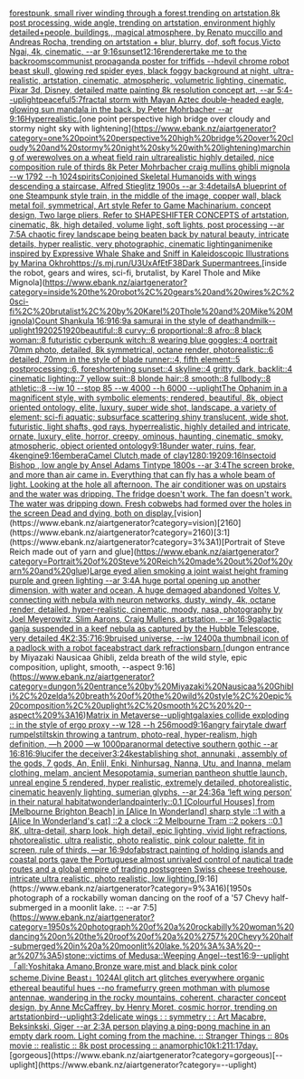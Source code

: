 [forestpunk, small river winding through a forest,trending on artstation,8k post processing, wide angle, trending on artstation, environment highly detailed+people, buildings,, magical atmosphere, by Renato muccillo and Andreas Rocha, trending on artstation + blur, blurry, dof, soft focus,Victo Ngai, 4k, cinematic, --ar 9:16](https://www.ebank.nz/aiartgenerator?category=forestpunk%2C%20small%20river%20winding%20through%20a%20forest%2Ctrending%20on%20artstation%2C8k%20post%20processing%2C%20wide%20angle%2C%20trending%20on%20artstation%2C%20environment%20highly%20detailed%2Bpeople%2C%20buildings%2C%2C%20magical%20atmosphere%2C%20by%20Renato%20muccillo%20and%20Andreas%20Rocha%2C%20trending%20on%20artstation%20%2B%20blur%2C%20blurry%2C%20dof%2C%20soft%20focus%2CVicto%20Ngai%2C%204k%2C%20cinematic%2C%20--ar%209%3A16)[sunset](https://www.ebank.nz/aiartgenerator?category=sunset)[12:16](https://www.ebank.nz/aiartgenerator?category=12%3A16)[renderer](https://www.ebank.nz/aiartgenerator?category=renderer)[take me to the backrooms](https://www.ebank.nz/aiartgenerator?category=take%20me%20to%20the%20backrooms)[communist propaganda poster for triffids --hd](https://www.ebank.nz/aiartgenerator?category=communist%20propaganda%20poster%20for%20triffids%20--hd)[evil chrome robot beast skull, glowing red spider eyes, black foggy background at night, ultra-realistic, artstation, cinematic, atmospheric, volumetric lighting, cinematic, Pixar 3d, Disney, detailed matte painting 8k resolution concept art, --ar 5:4](https://www.ebank.nz/aiartgenerator?category=evil%20chrome%20robot%20beast%20skull%2C%20glowing%20red%20spider%20eyes%2C%20black%20foggy%20background%20at%20night%2C%20ultra-realistic%2C%20artstation%2C%20cinematic%2C%20atmospheric%2C%20volumetric%20lighting%2C%20cinematic%2C%20Pixar%203d%2C%20Disney%2C%20detailed%20matte%20painting%208k%20resolution%20concept%20art%2C%20--ar%205%3A4)[--uplight](https://www.ebank.nz/aiartgenerator?category=--uplight)[peaceful](https://www.ebank.nz/aiartgenerator?category=peaceful)[5:7](https://www.ebank.nz/aiartgenerator?category=5%3A7)[fractal storm with Mayan Aztec double-headed eagle, glowing sun mandala in the back, by Peter Mohrbacher  --ar 9:16](https://www.ebank.nz/aiartgenerator?category=fractal%20storm%20with%20Mayan%20Aztec%20double-headed%20eagle%2C%20glowing%20sun%20mandala%20in%20the%20back%2C%20by%20Peter%20Mohrbacher%20%20--ar%209%3A16)[Hyperrealistic.](https://www.ebank.nz/aiartgenerator?category=Hyperrealistic.)[one point perspective high bridge over cloudy and stormy night sky with lightening](https://www.ebank.nz/aiartgenerator?category=one%20point%20perspective%20high%20bridge%20over%20cloudy%20and%20stormy%20night%20sky%20with%20lightening)[marching of werewolves on a wheat field  rain ultrarealistic highly detailed, nice composition rule of thirds 8k Peter Mohrbacher craig mullins ghibli mignola --w 1792 --h 1024](https://www.ebank.nz/aiartgenerator?category=marching%20of%20werewolves%20on%20a%20wheat%20field%20%20rain%20ultrarealistic%20highly%20detailed%2C%20nice%20composition%20rule%20of%20thirds%208k%20Peter%20Mohrbacher%20craig%20mullins%20ghibli%20mignola%20--w%201792%20--h%201024)[spirits](https://www.ebank.nz/aiartgenerator?category=spirits)[Conjoined Skeletal Humanoids with wings descending a staircase, Alfred Stieglitz 1900s --ar 3:4](https://www.ebank.nz/aiartgenerator?category=Conjoined%20Skeletal%20Humanoids%20with%20wings%20descending%20a%20staircase%2C%20Alfred%20Stieglitz%201900s%20--ar%203%3A4)[details](https://www.ebank.nz/aiartgenerator?category=details)[A blueprint of one Steampunk style train,   in the middle of the image,  copper wall, black metal foil, symmetrical,  Art style Refer to Game Machinarium.  concept design, Two large pliers, Refer to SHAPESHIFTER CONCEPTS  of artstation, cinematic,  8k, high detailed,  volume light,  soft lights,  post processing    --ar 7:5](https://www.ebank.nz/aiartgenerator?category=A%20blueprint%20of%20one%20Steampunk%20style%20train%2C%20%20%20in%20the%20middle%20of%20the%20image%2C%20%20copper%20wall%2C%20black%20metal%20foil%2C%20symmetrical%2C%20%20Art%20style%20Refer%20to%20Game%20Machinarium.%20%20concept%20design%2C%20Two%20large%20pliers%2C%20Refer%20to%20SHAPESHIFTER%20CONCEPTS%20%20of%20artstation%2C%20cinematic%2C%20%208k%2C%20high%20detailed%2C%20%20volume%20light%2C%20%20soft%20lights%2C%20%20post%20processing%20%20%20%20--ar%207%3A5)[A chaotic firey landscape being beaten back by natural beauty, intricate details, hyper realistic, very photographic, cinematic lighting](https://www.ebank.nz/aiartgenerator?category=A%20chaotic%20firey%20landscape%20being%20beaten%20back%20by%20natural%20beauty%2C%20intricate%20details%2C%20hyper%20realistic%2C%20very%20photographic%2C%20cinematic%20lighting)[anime](https://www.ebank.nz/aiartgenerator?category=anime)[nike inspired by Expressive Whale Shake and Sniff in Kaleidoscopic Illustrations by Marina Okhro](https://www.ebank.nz/aiartgenerator?category=nike%20inspired%20by%20Expressive%20Whale%20Shake%20and%20Sniff%20in%20Kaleidoscopic%20Illustrations%20by%20Marina%20Okhro)[<https://s.mj.run/U3UxAfEtF38>](https://www.ebank.nz/aiartgenerator?category=%3Chttps%3A//s.mj.run/U3UxAfEtF38%3E)[Dark Superman](https://www.ebank.nz/aiartgenerator?category=Dark%20Superman)[trees.](https://www.ebank.nz/aiartgenerator?category=trees.)[inside the robot, gears and wires, sci-fi, brutalist, by Karel Thole and Mike Mignola](https://www.ebank.nz/aiartgenerator?category=inside%20the%20robot%2C%20gears%20and%20wires%2C%20sci-fi%2C%20brutalist%2C%20by%20Karel%20Thole%20and%20Mike%20Mignola)[Count Shankula 16:9](https://www.ebank.nz/aiartgenerator?category=Count%20Shankula%2016%3A9)[16:9](https://www.ebank.nz/aiartgenerator?category=16%3A9)[a samurai in the style of deathandmilk](https://www.ebank.nz/aiartgenerator?category=a%20samurai%20in%20the%20style%20of%20deathandmilk)[--uplight](https://www.ebank.nz/aiartgenerator?category=--uplight)[1920](https://www.ebank.nz/aiartgenerator?category=1920)[25](https://www.ebank.nz/aiartgenerator?category=25)[1920](https://www.ebank.nz/aiartgenerator?category=1920)[beautiful::8 curvy::6 proportional::8 afro::8 black woman::8 futuristic cyberpunk witch::8 wearing blue goggles::4 portrait 70mm photo, detailed, 8k symmetrical, octane render, photorealistic::6 detailed, 70mm in the style of blade runner::4, fifth element::5 postprocessing::6, foreshortening sunset::4 skyline::4 gritty, dark, backlit::4 cinematic lighting::7 yellow suit::8 blonde hair::8 smooth::8 fullbody::8 athletic::8 --iw 10 --stop 85 --w 4000 --h 6000 --uplight](https://www.ebank.nz/aiartgenerator?category=beautiful%3A%3A8%20curvy%3A%3A6%20proportional%3A%3A8%20afro%3A%3A8%20black%20woman%3A%3A8%20futuristic%20cyberpunk%20witch%3A%3A8%20wearing%20blue%20goggles%3A%3A4%20portrait%2070mm%20photo%2C%20detailed%2C%208k%20symmetrical%2C%20octane%20render%2C%20photorealistic%3A%3A6%20detailed%2C%2070mm%20in%20the%20style%20of%20blade%20runner%3A%3A4%2C%20fifth%20element%3A%3A5%20postprocessing%3A%3A6%2C%20foreshortening%20sunset%3A%3A4%20skyline%3A%3A4%20gritty%2C%20dark%2C%20backlit%3A%3A4%20cinematic%20lighting%3A%3A7%20yellow%20suit%3A%3A8%20blonde%20hair%3A%3A8%20smooth%3A%3A8%20fullbody%3A%3A8%20athletic%3A%3A8%20--iw%2010%20--stop%2085%20--w%204000%20--h%206000%20--uplight)[The Ophanim in a magnificent style, with symbolic elements; rendered, beautiful, 8k, object oriented ontology, elite, luxury, super wide shot, landscape, a variety of element;  sci-fi aquatic; subsurface scattering shiny translucent, wide shot, futuristic, light shafts, god rays, hyperrealistic, highly detailed and intricate, ornate, luxury, elite, horror, creepy, ominous, haunting, cinematic, smoky, atmospheric, object oriented ontology](https://www.ebank.nz/aiartgenerator?category=The%20Ophanim%20in%20a%20magnificent%20style%2C%20with%20symbolic%20elements%3B%20rendered%2C%20beautiful%2C%208k%2C%20object%20oriented%20ontology%2C%20elite%2C%20luxury%2C%20super%20wide%20shot%2C%20landscape%2C%20a%20variety%20of%20element%3B%20%20sci-fi%20aquatic%3B%20subsurface%20scattering%20shiny%20translucent%2C%20wide%20shot%2C%20futuristic%2C%20light%20shafts%2C%20god%20rays%2C%20hyperrealistic%2C%20highly%20detailed%20and%20intricate%2C%20ornate%2C%20luxury%2C%20elite%2C%20horror%2C%20creepy%2C%20ominous%2C%20haunting%2C%20cinematic%2C%20smoky%2C%20atmospheric%2C%20object%20oriented%20ontology)[9:18](https://www.ebank.nz/aiartgenerator?category=9%3A18)[under water, ruins, fear, 4k](https://www.ebank.nz/aiartgenerator?category=under%20water%2C%20ruins%2C%20fear%2C%204k)[engine](https://www.ebank.nz/aiartgenerator?category=engine)[9:16](https://www.ebank.nz/aiartgenerator?category=9%3A16)[embera](https://www.ebank.nz/aiartgenerator?category=embera)[Camel Clutch,made of clay](https://www.ebank.nz/aiartgenerator?category=Camel%20Clutch%2Cmade%20of%20clay)[1280:1920](https://www.ebank.nz/aiartgenerator?category=1280%3A1920)[9:16](https://www.ebank.nz/aiartgenerator?category=9%3A16)[Insectoid Bishop , low angle by Ansel Adams Tintype 1800s --ar 3:4](https://www.ebank.nz/aiartgenerator?category=Insectoid%20Bishop%20%2C%20low%20angle%20by%20Ansel%20Adams%20Tintype%201800s%20--ar%203%3A4)[The screen broke, and more than air came in.  Everything that can fly has a whole beam of light.  Looking at the hole all afternoon.  The air conditioner was on upstairs and the water was dripping.  The fridge doesn't work. The fan doesn't work.  The water was dripping down.  Fresh cobwebs had formed over the holes in the screen  Dead and dying, both on display.](https://www.ebank.nz/aiartgenerator?category=The%20screen%20broke%2C%20and%20more%20than%20air%20came%20in.%20%20Everything%20that%20can%20fly%20has%20a%20whole%20beam%20of%20light.%20%20Looking%20at%20the%20hole%20all%20afternoon.%20%20The%20air%20conditioner%20was%20on%20upstairs%20and%20the%20water%20was%20dripping.%20%20The%20fridge%20doesn%27t%20work.%20The%20fan%20doesn%27t%20work.%20%20The%20water%20was%20dripping%20down.%20%20Fresh%20cobwebs%20had%20formed%20over%20the%20holes%20in%20the%20screen%20%20Dead%20and%20dying%2C%20both%20on%20display.)[vision](https://www.ebank.nz/aiartgenerator?category=vision)[2160](https://www.ebank.nz/aiartgenerator?category=2160)[3:1](https://www.ebank.nz/aiartgenerator?category=3%3A1)[Portrait of Steve Reich made out of yarn and glue](https://www.ebank.nz/aiartgenerator?category=Portrait%20of%20Steve%20Reich%20made%20out%20of%20yarn%20and%20glue)[Large eyed alien smoking a joint waist height framing purple and green lighting --ar 3:4](https://www.ebank.nz/aiartgenerator?category=Large%20eyed%20alien%20smoking%20a%20joint%20waist%20height%20framing%20purple%20and%20green%20lighting%20--ar%203%3A4)[A huge portal opening up another dimension, with water and ocean, A huge demaged abandoned Voltes V, connecting with nebula with neuron networks,  dusty, windy, 4k, octane render, detailed, hyper-realistic, cinematic, moody, nasa, photography by Joel Meyerowitz, Slim Aarons, Craig Mullens, artstation, --ar 16:9](https://www.ebank.nz/aiartgenerator?category=A%20huge%20portal%20opening%20up%20another%20dimension%2C%20with%20water%20and%20ocean%2C%20A%20huge%20demaged%20abandoned%20Voltes%20V%2C%20connecting%20with%20nebula%20with%20neuron%20networks%2C%20%20dusty%2C%20windy%2C%204k%2C%20octane%20render%2C%20detailed%2C%20hyper-realistic%2C%20cinematic%2C%20moody%2C%20nasa%2C%20photography%20by%20Joel%20Meyerowitz%2C%20Slim%20Aarons%2C%20Craig%20Mullens%2C%20artstation%2C%20--ar%2016%3A9)[galactic ganja suspended in a keef nebula as captured by the Hubble Telescope, very detailed 4K](https://www.ebank.nz/aiartgenerator?category=galactic%20ganja%20suspended%20in%20a%20keef%20nebula%20as%20captured%20by%20the%20Hubble%20Telescope%2C%20very%20detailed%204K)[2:3](https://www.ebank.nz/aiartgenerator?category=2%3A3)[5:7](https://www.ebank.nz/aiartgenerator?category=5%3A7)[16:9](https://www.ebank.nz/aiartgenerator?category=16%3A9)[bruised universe, --iw 1](https://www.ebank.nz/aiartgenerator?category=bruised%20universe%2C%20--iw%201)[2400](https://www.ebank.nz/aiartgenerator?category=2400)[a thumbnail icon of a padlock with a robot face](https://www.ebank.nz/aiartgenerator?category=a%20thumbnail%20icon%20of%20a%20padlock%20with%20a%20robot%20face)[abstract dark refractions](https://www.ebank.nz/aiartgenerator?category=abstract%20dark%20refractions)[barn.](https://www.ebank.nz/aiartgenerator?category=barn.)[dungon entrance by Miyazaki Nausicaa Ghibli, zelda breath of the wild style, epic composition, uplight, smooth,  --aspect 9:16](https://www.ebank.nz/aiartgenerator?category=dungon%20entrance%20by%20Miyazaki%20Nausicaa%20Ghibli%2C%20zelda%20breath%20of%20the%20wild%20style%2C%20epic%20composition%2C%20uplight%2C%20smooth%2C%20%20--aspect%209%3A16)[Matrix in Metaverse](https://www.ebank.nz/aiartgenerator?category=Matrix%20in%20Metaverse)[--uplight](https://www.ebank.nz/aiartgenerator?category=--uplight)[galaxies collide exploding :: in the style of ergo proxy --w 128 --h 256](https://www.ebank.nz/aiartgenerator?category=galaxies%20collide%20exploding%20%3A%3A%20in%20the%20style%20of%20ergo%20proxy%20--w%20128%20--h%20256)[mood](https://www.ebank.nz/aiartgenerator?category=mood)[9:16](https://www.ebank.nz/aiartgenerator?category=9%3A16)[angry fairytale dwarf rumpelstiltskin throwing a tantrum, photo-real, hyper-realism, high definition, —h 2000 —w 1000](https://www.ebank.nz/aiartgenerator?category=angry%20fairytale%20dwarf%20rumpelstiltskin%20throwing%20a%20tantrum%2C%20photo-real%2C%20hyper-realism%2C%20high%20definition%2C%20%E2%80%94h%202000%20%E2%80%94w%201000)[paranormal detective southern gothic --ar 16:8](https://www.ebank.nz/aiartgenerator?category=paranormal%20detective%20southern%20gothic%20--ar%2016%3A8)[16:9](https://www.ebank.nz/aiartgenerator?category=16%3A9)[lucifer the deceiver](https://www.ebank.nz/aiartgenerator?category=lucifer%20the%20deceiver)[3:2](https://www.ebank.nz/aiartgenerator?category=3%3A2)[4k](https://www.ebank.nz/aiartgenerator?category=4k)[establishing shot, annunaki ,  assembly of the gods, 7 gods, An, Enlil, Enki, Ninhursag, Nanna, Utu, and Inanna, melam clothing, melam, ancient Mesopotamia, sumerian pantheon shuttle launch, unreal engine 5 rendered, hyper realistic,  extremely detailed, photorealistic,  cinematic heavenly lighting, sumerian glyphs, --ar 24:36](https://www.ebank.nz/aiartgenerator?category=establishing%20shot%2C%20annunaki%20%2C%20%20assembly%20of%20the%20gods%2C%207%20gods%2C%20An%2C%20Enlil%2C%20Enki%2C%20Ninhursag%2C%20Nanna%2C%20Utu%2C%20and%20Inanna%2C%20melam%20clothing%2C%20melam%2C%20ancient%20Mesopotamia%2C%20sumerian%20pantheon%20shuttle%20launch%2C%20unreal%20engine%205%20rendered%2C%20hyper%20realistic%2C%20%20extremely%20detailed%2C%20photorealistic%2C%20%20cinematic%20heavenly%20lighting%2C%20sumerian%20glyphs%2C%20--ar%2024%3A36)[a ‘left wing person’ in their natural habitat](https://www.ebank.nz/aiartgenerator?category=a%20%E2%80%98left%20wing%20person%E2%80%99%20in%20their%20natural%20habitat)[wonderland](https://www.ebank.nz/aiartgenerator?category=wonderland)[painterly](https://www.ebank.nz/aiartgenerator?category=painterly)[::0.1 [Colourful Houses] from [Melbourne Brighton Beach] in [Alice In Wonderland] sharp style ::1 with a [Alice In Wonderland's cat] ::2 a clock ::2 Melbourne Tram ::2 pokers ::0.1 8K, ultra-detail, sharp look, high detail, epic lighting, vivid light refractions, photorealistic, ultra realistic, photo realistic, pink colour palette, fit in screen, rule of thirds, —ar 16:9](https://www.ebank.nz/aiartgenerator?category=%3A%3A0.1%20%5BColourful%20Houses%5D%20from%20%5BMelbourne%20Brighton%20Beach%5D%20in%20%5BAlice%20In%20Wonderland%5D%20sharp%20style%20%3A%3A1%20with%20a%20%5BAlice%20In%20Wonderland%27s%20cat%5D%20%3A%3A2%20a%20clock%20%3A%3A2%20Melbourne%20Tram%20%3A%3A2%20pokers%20%3A%3A0.1%208K%2C%20ultra-detail%2C%20sharp%20look%2C%20high%20detail%2C%20epic%20lighting%2C%20vivid%20light%20refractions%2C%20photorealistic%2C%20ultra%20realistic%2C%20photo%20realistic%2C%20pink%20colour%20palette%2C%20fit%20in%20screen%2C%20rule%20of%20thirds%2C%20%E2%80%94ar%2016%3A9)[dof](https://www.ebank.nz/aiartgenerator?category=dof)[abstract painting of holding islands and coastal ports gave the Portuguese almost unrivaled control of nautical trade routes and a global empire of trading posts](https://www.ebank.nz/aiartgenerator?category=abstract%20painting%20of%20holding%20islands%20and%20coastal%20ports%20gave%20the%20Portuguese%20almost%20unrivaled%20control%20of%20nautical%20trade%20routes%20and%20a%20global%20empire%20of%20trading%20posts)[green Swiss cheese treehouse, intricate ultra realistic, photo realistic, low lighting.](https://www.ebank.nz/aiartgenerator?category=green%20Swiss%20cheese%20treehouse%2C%20intricate%20ultra%20realistic%2C%20photo%20realistic%2C%20low%20lighting.)[9:16](https://www.ebank.nz/aiartgenerator?category=9%3A16)[1950s photograph of a rockabilly woman dancing on the roof of a '57 Chevy half-submerged in a moonlit lake. :: --ar 7:5](https://www.ebank.nz/aiartgenerator?category=1950s%20photograph%20of%20a%20rockabilly%20woman%20dancing%20on%20the%20roof%20of%20a%20%2757%20Chevy%20half-submerged%20in%20a%20moonlit%20lake.%20%3A%3A%20--ar%207%3A5)[stone::victims of Medusa::Weeping Angel](https://www.ebank.nz/aiartgenerator?category=stone%3A%3Avictims%20of%20Medusa%3A%3AWeeping%20Angel)[--test](https://www.ebank.nz/aiartgenerator?category=--test)[16:9](https://www.ebank.nz/aiartgenerator?category=16%3A9)[--uplight](https://www.ebank.nz/aiartgenerator?category=--uplight)[「all:Yoshitaka Amano,Bronze ware,mist and black pink color scheme,Divine Beast」](https://www.ebank.nz/aiartgenerator?category=%E3%80%8Call%3AYoshitaka%20Amano%2CBronze%20ware%2Cmist%20and%20black%20pink%20color%20scheme%2CDivine%20Beast%E3%80%8D)[1024](https://www.ebank.nz/aiartgenerator?category=1024)[AI glitch art glitches everywhere organic ethereal beautiful hues --no frame](https://www.ebank.nz/aiartgenerator?category=AI%20glitch%20art%20glitches%20everywhere%20organic%20ethereal%20beautiful%20hues%20--no%20frame)[furry green mothman with plumose antennae, wandering in the rocky mountains, coherent, character concept design, by Anne McCaffrey, by Henry Moret, cosmic horror, trending on artstation](https://www.ebank.nz/aiartgenerator?category=furry%20green%20mothman%20with%20plumose%20antennae%2C%20wandering%20in%20the%20rocky%20mountains%2C%20coherent%2C%20character%20concept%20design%2C%20by%20Anne%20McCaffrey%2C%20by%20Henry%20Moret%2C%20cosmic%20horror%2C%20trending%20on%20artstation)[bird](https://www.ebank.nz/aiartgenerator?category=bird)[--uplight](https://www.ebank.nz/aiartgenerator?category=--uplight)[3:2](https://www.ebank.nz/aiartgenerator?category=3%3A2)[delicate wings : : symmetry : : Art Macabre, Beksinkski, Giger --ar 2:3](https://www.ebank.nz/aiartgenerator?category=delicate%20wings%20%3A%20%3A%20symmetry%20%3A%20%3A%20Art%20Macabre%2C%20Beksinkski%2C%20Giger%20--ar%202%3A3)[A person playing a ping-pong machine in an empty dark room. Light coming from the machine. :: Stranger Things :: 80s movie :: realistic :: 8k post processing :: anamorphic](https://www.ebank.nz/aiartgenerator?category=A%20person%20playing%20a%20ping-pong%20machine%20in%20an%20empty%20dark%20room.%20Light%20coming%20from%20the%20machine.%20%3A%3A%20Stranger%20Things%20%3A%3A%2080s%20movie%20%3A%3A%20realistic%20%3A%3A%208k%20post%20processing%20%3A%3A%20anamorphic)[10k](https://www.ebank.nz/aiartgenerator?category=10k)[1:2](https://www.ebank.nz/aiartgenerator?category=1%3A2)[11:17](https://www.ebank.nz/aiartgenerator?category=11%3A17)[day.](https://www.ebank.nz/aiartgenerator?category=day.)[gorgeous](https://www.ebank.nz/aiartgenerator?category=gorgeous)[--uplight](https://www.ebank.nz/aiartgenerator?category=--uplight)